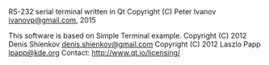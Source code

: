 RS-232 serial terminal written in Qt
Copyright (C) Peter Ivanov <ivanovp@gmail.com>, 2015

This software is based on Simple Terminal example.
Copyright (C) 2012 Denis Shienkov <denis.shienkov@gmail.com>
Copyright (C) 2012 Laszlo Papp <lpapp@kde.org>
Contact: http://www.qt.io/licensing/

